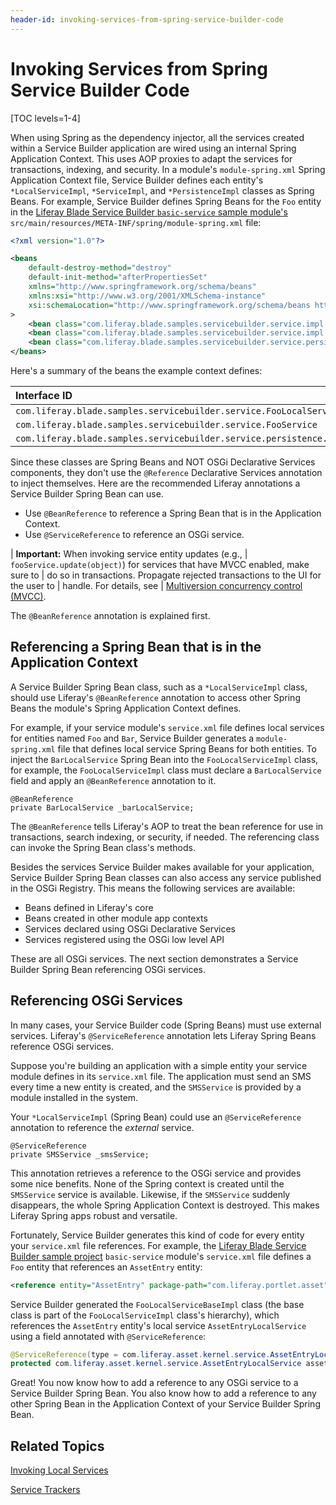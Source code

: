 ```yaml
---
header-id: invoking-services-from-spring-service-builder-code
---
```


# Invoking Services from Spring Service Builder Code

[TOC levels=1-4]

When using Spring as the dependency injector, all the services created within
a Service Builder application are wired using an internal Spring Application
Context. This uses AOP proxies to adapt the services for transactions, indexing,
and security. In a module's `module-spring.xml` Spring Application Context file,
Service Builder defines each entity's `*LocalServiceImpl`, `*ServiceImpl`, and
`*PersistenceImpl` classes as Spring Beans. For example, Service Builder defines
Spring Beans for the `Foo` entity in the
[Liferay Blade Service Builder `basic-service` sample module's](/docs/7-2/reference/-/knowledge_base/r/service-builder-samples)
`src/main/resources/META-INF/spring/module-spring.xml` file:

```xml
<?xml version="1.0"?>

<beans
    default-destroy-method="destroy"
    default-init-method="afterPropertiesSet"
    xmlns="http://www.springframework.org/schema/beans"
    xmlns:xsi="http://www.w3.org/2001/XMLSchema-instance"
    xsi:schemaLocation="http://www.springframework.org/schema/beans http://www.springframework.org/schema/beans/spring-beans.xsd"
>
    <bean class="com.liferay.blade.samples.servicebuilder.service.impl.FooLocalServiceImpl" id="com.liferay.blade.samples.servicebuilder.service.FooLocalService" />
    <bean class="com.liferay.blade.samples.servicebuilder.service.impl.FooServiceImpl" id="com.liferay.blade.samples.servicebuilder.service.FooService" />
    <bean class="com.liferay.blade.samples.servicebuilder.service.persistence.impl.FooPersistenceImpl" id="com.liferay.blade.samples.servicebuilder.service.persistence.FooPersistence" parent="basePersistence" />
</beans>
```

Here's a summary of the beans the example context defines:

 **Interface ID** | **Implementation Class** |
 :------ | :--------- |
 `com.liferay.blade.samples.servicebuilder.service.FooLocalService` | `com.liferay.blade.samples.servicebuilder.service.impl.FooLocalServiceImpl` |
 `com.liferay.blade.samples.servicebuilder.service.FooService` | `com.liferay.blade.samples.servicebuilder.service.impl.FooServiceImpl` |
 `com.liferay.blade.samples.servicebuilder.service.persistence.FooPersistence` | `com.liferay.blade.samples.servicebuilder.service.persistence.impl.FooPersistenceImpl` |
 
Since these classes are Spring Beans and NOT OSGi Declarative Services
components, they don't use the `@Reference` Declarative Services annotation to
inject themselves. Here are the recommended Liferay annotations a Service
Builder Spring Bean can use.

-   Use `@BeanReference` to reference a Spring Bean that is in the 
    Application Context.
-   Use `@ServiceReference` to reference an OSGi service.

| **Important:** When invoking service entity updates (e.g.,
| `fooService.update(object)`) for services that have MVCC enabled, make sure to
| do so in transactions. Propagate rejected transactions to the UI for the user to
| handle. For details, see
| [Multiversion concurrency control (MVCC)](/docs/7-2/appdev/-/knowledge_base/a/defining-global-service-information#multiversion-concurrency-control-mvcc).

The `@BeanReference` annotation is explained first. 

## Referencing a Spring Bean that is in the Application Context

A Service Builder Spring Bean class, such as a `*LocalServiceImpl` class, should
use Liferay's `@BeanReference` annotation to access other Spring Beans the
module's Spring Application Context defines.

For example, if your service module's `service.xml` file defines local services
for entities named `Foo` and `Bar`, Service Builder generates a
`module-spring.xml` file that defines local service Spring Beans for both
entities. To inject the `BarLocalService` Spring Bean into the
`FooLocalServiceImpl` class, for example, the `FooLocalServiceImpl` class must
declare a `BarLocalService` field and apply an `@BeanReference` annotation to
it. 

    @BeanReference
    private BarLocalService _barLocalService;

The `@BeanReference` tells Liferay's AOP to treat the bean reference for use in
transactions, search indexing, or security, if needed. The referencing class can
invoke the Spring Bean class's methods.

Besides the services Service Builder makes available for your application,
Service Builder Spring Bean classes can also access any service published in the
OSGi Registry. This means the following services are available:

- Beans defined in Liferay's core
- Beans created in other module app contexts
- Services declared using OSGi Declarative Services
- Services registered using the OSGi low level API

These are all OSGi services. The next section demonstrates a Service Builder
Spring Bean referencing OSGi services.

## Referencing OSGi Services

In many cases, your Service Builder code (Spring Beans) must use external
services. Liferay's `@ServiceReference` annotation lets Liferay Spring Beans
reference OSGi services. 

Suppose you're building an application with a simple entity your service module
defines in its `service.xml` file. The application must send an SMS every time
a new entity is created, and the `SMSService` is provided by a module installed
in the system.

Your `*LocalServiceImpl` (Spring Bean) could use an `@ServiceReference`
annotation to reference the *external* service.

    @ServiceReference
    private SMSService _smsService;

This annotation retrieves a reference to the OSGi service and provides some nice
benefits. None of the Spring context is created until the `SMSService` service
is available. Likewise, if the `SMSService` suddenly disappears, the whole
Spring Application Context is destroyed. This makes Liferay Spring apps robust
and versatile.

Fortunately, Service Builder generates this kind of code for every entity your
`service.xml` file references. For example, the
[Liferay Blade Service Builder sample project](/docs/7-2/reference/-/knowledge_base/r/service-builder-samples)
`basic-service` module's `service.xml` file defines a `Foo` entity that
references an `AssetEntry` entity:

```xml
<reference entity="AssetEntry" package-path="com.liferay.portlet.asset" />
```

Service Builder generated the `FooLocalServiceBaseImpl` class (the base class is
part of the `FooLocalServiceImpl` class's hierarchy), which references the
`AssetEntry` entity's local service `AssetEntryLocalService` using a field
annotated with `@ServiceReference`:

```java
@ServiceReference(type = com.liferay.asset.kernel.service.AssetEntryLocalService.class)
protected com.liferay.asset.kernel.service.AssetEntryLocalService assetEntryLocalService;
```

Great! You now know how to add a reference to any OSGi service to a Service
Builder Spring Bean. You also know how to add a reference to any other Spring
Bean in the Application Context of your Service Builder Spring Bean.

## Related Topics

[Invoking Local Services](/docs/7-2/appdev/-/knowledge_base/a/invoking-local-services)

[Service Trackers](/docs/7-2/frameworks/-/knowledge_base/f/using-a-service-tracker)
